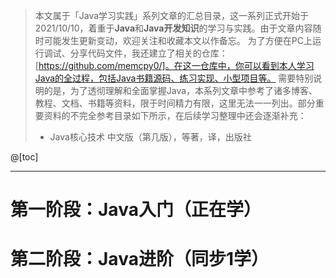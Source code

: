 > 本文属于「Java学习实践」系列文章的汇总目录，这一系列正式开始于2021/10/10，着重于**Java**和**Java开发知识**的学习与实践。由于文章内容随时可能发生更新变动，欢迎关注和收藏本文以作备忘。
> <b></b>
> 为了方便在PC上运行调试、分享代码文件，我还建立了相关的仓库：[https://github.com/memcpy0/]。在这一仓库中，你可以看到本人学习Java的全过程，包括Java书籍源码、练习实现、小型项目等。
> <b></b> 
需要特别说明的是，为了透彻理解和全面掌握Java，本系列文章中参考了诸多博客、教程、文档、书籍等资料，限于时间精力有限，这里无法一一列出。部分重要资料的不完全参考目录如下所示，在后续学习整理中还会逐渐补充：
> - Java核心技术 中文版（第几版），等著，译，出版社

@[toc]

---
# 第一阶段：Java入门（正在学）
# 第二阶段：Java进阶（同步1学）



